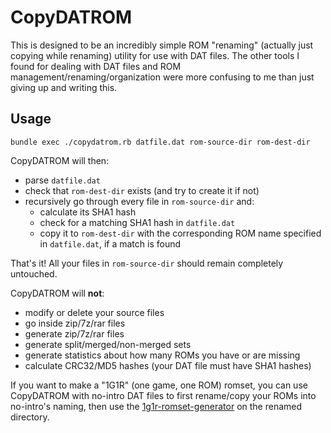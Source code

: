 # CopyDATROM

This is designed to be an incredibly simple ROM "renaming" (actually just copying while renaming) utility for use with DAT files. The other tools I found for dealing with DAT files and ROM management/renaming/organization were more confusing to me than just giving up and writing this.

## Usage

    bundle exec ./copydatrom.rb datfile.dat rom-source-dir rom-dest-dir

CopyDATROM will then:

 * parse `datfile.dat`
 * check that `rom-dest-dir` exists (and try to create it if not)
 * recursively go through every file in `rom-source-dir` and:
     * calculate its SHA1 hash
     * check for a matching SHA1 hash in `datfile.dat`
     * copy it to `rom-dest-dir` with the corresponding ROM name specified in `datfile.dat`, if a match is found

That's it! All your files in `rom-source-dir` should remain completely untouched.

CopyDATROM will **not**:

 * modify or delete your source files
 * go inside zip/7z/rar files
 * generate zip/7z/rar files
 * generate split/merged/non-merged sets
 * generate statistics about how many ROMs you have or are missing
 * calculate CRC32/MD5 hashes (your DAT file must have SHA1 hashes)

If you want to make a "1G1R" (one game, one ROM) romset, you can use CopyDATROM with no-intro DAT files to first rename/copy your ROMs into no-intro's naming, then use the [1g1r-romset-generator](https://github.com/andrebrait/1g1r-romset-generator) on the renamed directory.
